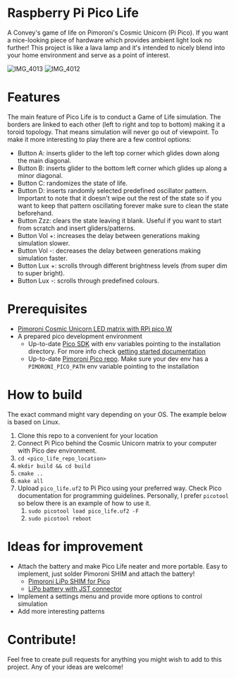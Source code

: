 # Raspberry Pi Pico Life
A Convey's game of life on Pimoroni's Cosmic Unicorn (Pi Pico). If you want a nice-looking piece of hardware which provides ambient light look no further! This project is like a lava lamp and it's intended to nicely blend into your home environment and serve as a point of interest.

![IMG_4013](https://github.com/krucios/pico_life/assets/7770409/a22bc96b-99f0-4d57-87ac-f6f92da315fa)
![IMG_4012](https://github.com/krucios/pico_life/assets/7770409/cefcf953-237a-4bd0-9a79-3ae81f91af1a)

# Features
The main feature of Pico Life is to conduct a Game of Life simulation. The borders are linked to each other (left to right and top to bottom) making it a toroid topology. That means simulation will never go out of viewpoint.
To make it more interesting to play there are a few control options:
- Button A: inserts glider to the left top corner which glides down along the main diagonal.
- Button B: inserts glider to the bottom left corner which glides up along a minor diagonal.
- Button C: randomizes the state of life.
- Button D: inserts randomly selected predefined oscillator pattern. Important to note that it doesn't wipe out the rest of the state so if you want to keep that pattern oscillating forever make sure to clean the state beforehand.
- Button Zzz: clears the state leaving it blank. Useful if you want to start from scratch and insert gliders/patterns.
- Button Vol +: increases the delay between generations making simulation slower.
- Button Vol -: decreases the delay between generations making simulation faster.
- Button Lux +: scrolls through different brightness levels (from super dim to super bright).
- Button Lux -: scrolls through predefined colours.

# Prerequisites
- [Pimoroni Cosmic Unicorn LED matrix with RPi pico W](https://shop.pimoroni.com/products/space-unicorns?variant=40842626596947)
- A prepared pico development environment
  - Up-to-date [Pico SDK](https://github.com/raspberrypi/pico-sdk) with env variables pointing to the installation directory. For more info check [getting started documentation](https://datasheets.raspberrypi.com/pico/getting-started-with-pico.pdf)
  - Up-to-date [Pimoroni Pico repo](https://github.com/pimoroni/pimoroni-pico). Make sure your dev env has a `PIMORONI_PICO_PATH` env variable pointing to the installation

# How to build
The exact command might vary depending on your OS. The example below is based on Linux.
1. Clone this repo to a convenient for your location
2. Connect Pi Pico behind the Cosmic Unicorn matrix to your computer with Pico dev environment.
3. `cd <pico_life_repo_location>`
4. `mkdir build && cd build`
5. `cmake ..`
6. `make all`
7. Upload `pico_life.uf2` to Pi Pico using your preferred way. Check Pico documentation for programming guidelines. Personally, I prefer `picotool` so below there is an example of how to use it.
   1. `sudo picotool load pico_life.uf2 -F`
   2. `sudo picotool reboot`

# Ideas for improvement
- Attach the battery and make Pico Life neater and more portable. Easy to implement, just solder Pimoroni SHIM and attach the battery!
  - [Pimoroni LiPo SHIM for Pico](https://shop.pimoroni.com/products/pico-lipo-shim?variant=32369543086163)
  - [LiPo battery with JST connector](https://www.amazon.co.uk/dp/B09DPP5KCF?ref=ppx_yo2ov_dt_b_product_details&th=1)
- Implement a settings menu and provide more options to control simulation
- Add more interesting patterns 

# Contribute!
Feel free to create pull requests for anything you might wish to add to this project. Any of your ideas are welcome!
